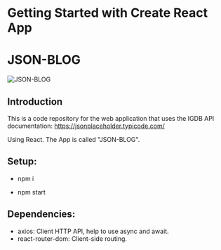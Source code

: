 # Getting Started with Create React App

# JSON-BLOG

![JSON-BLOG](https://i.ibb.co/t25BYjq/React-App.png)

## Introduction

This is a code repository for the web application that uses the IGDB API documentation: https://jsonplaceholder.typicode.com/

Using React. The App is called "JSON-BLOG".

## Setup:

- npm i

- npm start

## Dependencies:

- axios: Client HTTP API, help to use async and await.
- react-router-dom: Client-side routing.
